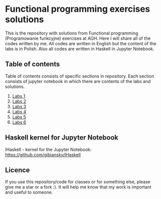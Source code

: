 # Functional programming exercises solutions
This is the repository with solutions from Functional programming (Programowanie funkcyjne) exercises at AGH. Here I will share all of the codes written by me. All codes are written in English but the content of the labs is in Polish. Also all codes are written in Haskell in Jupyter Notebook.
## Table of contents
Table of contents consists of specific sections in repository. Each section consists of jupyter notebook in which there are contents of the labs and solutions.
1. [Labs 1](https://github.com/Szymon-Budziak/Functional_programming_exercises_solutions/tree/main/Labs_01)
2. [Labs 2](https://github.com/Szymon-Budziak/Functional_programming_exercises_solutions/tree/main/Labs_02)
3. [Labs 3](https://github.com/Szymon-Budziak/Functional_programming_exercises_solutions/tree/main/Labs_03)
4. [Labs 4](https://github.com/Szymon-Budziak/Functional_programming_exercises_solutions/tree/main/Labs_04)
5. [Labs 5](https://github.com/Szymon-Budziak/Functional_programming_exercises_solutions/tree/main/Labs_05)
6. [Labs 6](https://github.com/Szymon-Budziak/Functional_programming_exercises_solutions/tree/main/Labs_06)
## Haskell kernel for Jupyter Notebook
IHaskell - kernel for the Jupyter Notebook: https://github.com/gibiansky/IHaskell
## Licence
If you use this repository/code for classes or for something else, please give me a star or a fork :). It will help me know that my work is important and useful to someone.
